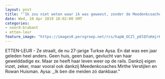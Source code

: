 ```yaml
---
layout: post
title: "‘Ik zou niet weten waar ik was geweest, zonder de Meedenkcoaches’"
date: Wed, 10 Apr 2019 18:02:00 GMT
categories: 
- noord-brabant 
- etten-leur 
feature_image: "https://images0.persgroep.net/rcs/hapW_OCZl_p8lQfuKmjrHQL20Xk/diocontent/145249953/_fitwidth/400/?appId=21791a8992982cd8da851550a453bd7f&quality=0.7"
---
```


ETTEN-LEUR - Ze straalt, de nu 27-jarige Turkse Aysa. En dat was een jaar geleden heel anders. Geen huis, geen baan, gevlucht van haar gewelddadige ex. Maar ze heeft haar leven weer op de rails. Dankzij eigen inzet, zeker, maar vooral ook dankzij Meedenkcoaches Mirthe Verstijlen en Rowan Huisman. Aysa: ,,Ik ben die meiden zó dankbaar.”
